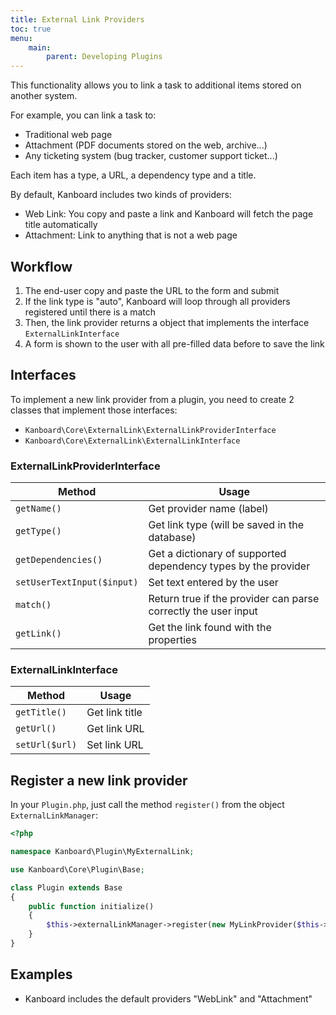 ```yaml
---
title: External Link Providers
toc: true
menu:
    main:
        parent: Developing Plugins
---
```


This functionality allows you to link a task to additional items stored on another system.

For example, you can link a task to:

- Traditional web page
- Attachment (PDF documents stored on the web, archive...)
- Any ticketing system (bug tracker, customer support ticket...)

Each item has a type, a URL, a dependency type and a title.

By default, Kanboard includes two kinds of providers:

- Web Link: You copy and paste a link and Kanboard will fetch the page title automatically
- Attachment: Link to anything that is not a web page

Workflow
--------

1. The end-user copy and paste the URL to the form and submit
2. If the link type is "auto", Kanboard will loop through all providers registered until there is a match
3. Then, the link provider returns a object that implements the interface `ExternalLinkInterface`
4. A form is shown to the user with all pre-filled data before to save the link

Interfaces
----------

To implement a new link provider from a plugin, you need to create 2
classes that implement those interfaces:

- `Kanboard\Core\ExternalLink\ExternalLinkProviderInterface`
- `Kanboard\Core\ExternalLink\ExternalLinkInterface`

### ExternalLinkProviderInterface

Method                      | Usage
----------------------------| -------------------------------------------
`getName()`                 | Get provider name (label)
`getType()`                 | Get link type (will be saved in the database)
`getDependencies()`         | Get a dictionary of supported dependency types by the provider
`setUserTextInput($input)`  | Set text entered by the user
`match()`                   | Return true if the provider can parse correctly the user input
`getLink()`                 | Get the link found with the properties

### ExternalLinkInterface

Method            | Usage
------------------| ------------------
`getTitle()`      | Get link title
`getUrl()`        | Get link URL
`setUrl($url)`    | Set link URL

Register a new link provider
----------------------------

In your `Plugin.php`, just call the method `register()` from the object `ExternalLinkManager`:

```php
<?php

namespace Kanboard\Plugin\MyExternalLink;

use Kanboard\Core\Plugin\Base;

class Plugin extends Base
{
    public function initialize()
    {
        $this->externalLinkManager->register(new MyLinkProvider($this->container));
    }
}
```

Examples
--------

- Kanboard includes the default providers "WebLink" and "Attachment"

